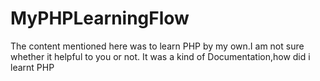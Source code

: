 # MyPHPLearningFlow

The content mentioned here was to learn PHP by my own.I am not sure whether it helpful to you or not.
It was a kind of Documentation,how did i learnt PHP
